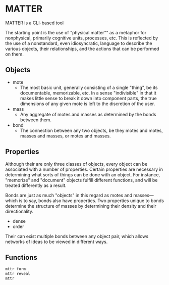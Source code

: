 # MATTER

MATTER is a CLI-based tool

The starting point is the use of "physical matter"" as a metaphor for
nonphysical, primarily cognitive units, processes, etc. This is reflected
by the use of a nonstandard, even idiosyncratic, language to describe the
various objects, their relationships, and the actions that can be performed
on them.

## Objects

- mote
  - The most basic unit, generally consisting of a single "thing", be its
  documentable, memorizable, etc. In a sense "indivisible" in that it makes
  little sense to break it down into component parts, the true dimensions
  of any given mote is left to the discretion of the user.
- mass
  - Any aggregate of motes and masses as determined by the bonds between them.
- bond
  - The connection between any two objects, be they motes and motes, masses
  and masses, or motes and masses.

## Properties

Although their are only three classes of objects, every object can be
associated with a number of properties. Certain properties are necessary
in determining what sorts of things can be done with an object. For
instance, "memorize" and "document" objects fulfill different functions,
and will be treated differently as a result.

Bonds are just as much "objects" in this regard as motes and masses—which is
to say, bonds also have properties. Two properties unique to bonds determine
the structure of masses by determining their density and their directionality.

- dense
- order

Their can exist multiple bonds between any object pair, which allows networks
of ideas to be viewed in different ways.

## Functions

```sh
mttr form 
mttr reveal
mttr 

```
